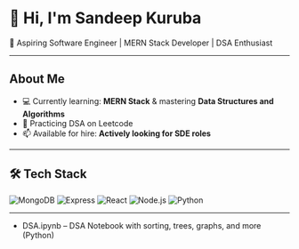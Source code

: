 # 👋 Hi, I'm Sandeep Kuruba

🎯 Aspiring Software Engineer | MERN Stack Developer | DSA Enthusiast

---

## About Me

- 💻 Currently learning: **MERN Stack** & mastering **Data Structures and Algorithms**
- 📘 Practicing DSA on Leetcode
- 📫 Available for hire: **Actively looking for SDE roles**

---

## 🛠️ Tech Stack

![MongoDB](https://img.shields.io/badge/-MongoDB-4EA94B?logo=mongodb&logoColor=white)
![Express](https://img.shields.io/badge/-Express.js-black?logo=express&logoColor=white)
![React](https://img.shields.io/badge/-React-61DAFB?logo=react&logoColor=black)
![Node.js](https://img.shields.io/badge/-Node.js-339933?logo=node.js&logoColor=white)
![Python](https://img.shields.io/badge/-Python-3776AB?logo=python&logoColor=white)

---



- DSA.ipynb – DSA Notebook with sorting, trees, graphs, and more (Python)




